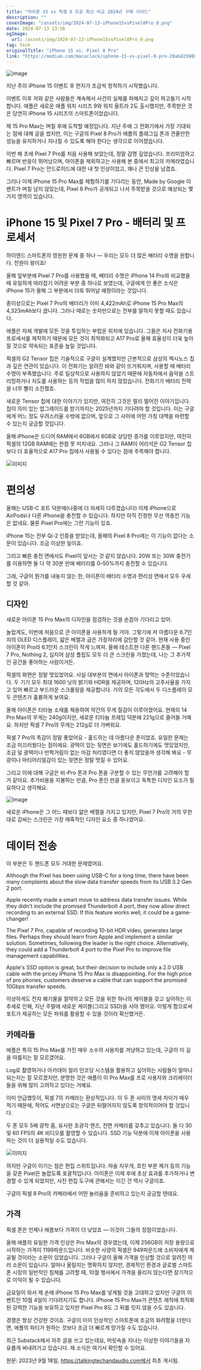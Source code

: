```yaml
---
title: "아이폰 15 vs 픽셀 8 프로 최신 비교 2024년 구매 가이드"
description: ""
coverImage: "/assets/img/2024-07-13-iPhone15vsPixel8Pro_0.png"
date: 2024-07-13 23:56
ogImage: 
  url: /assets/img/2024-07-13-iPhone15vsPixel8Pro_0.png
tag: Tech
originalTitle: "iPhone 15 vs. Pixel 8 Pro"
link: "https://medium.com/macoclock/iphone-15-vs-pixel-8-pro-28abd2590bbd"
---
```



![image](/assets/img/2024-07-13-iPhone15vsPixel8Pro_0.png)

지난 주의 iPhone 15 이벤트 후 먼지가 조금씩 정착하기 시작했습니다.

이벤트 이후 저와 같은 사람들은 계속해서 사건의 실체를 파헤치고 깊이 파고들기 시작합니다. 애플은 새로운 애플 워치 시리즈 9와 워치 울트라 2도 출시했지만, 주목받은 것은 당연히 iPhone 15 시리즈의 스마트폰이었습니다.

제 15 Pro Max는 며칠 후에 도착할 예정입니다. 지난 주에 그 전화기에서 가장 기대되는 점에 대해 글을 썼지만, 이는 구글의 Pixel 8 Pro가 애플의 플래그십 폰과 견줄만한 성능을 유지하거나 지나칠 수 있도록 해야 한다는 생각으로 이어졌습니다.

<div class="content-ad"></div>

이번 해 초에 Pixel 7 Pro를 처음 사용해 보았는데, 정말 감명 깊었습니다. 프리미엄하고 빠르며 반응이 뛰어났으며, 아이폰을 제외하고는 사용해 본 중에서 최고의 카메라였습니다. Pixel 7 Pro는 안드로이드에 대한 내 첫 인상이었고, 꽤나 큰 인상을 남겼죠.

그러나 이제 iPhone 15 Pro Max를 체험하기를 기다리는 동안, Made by Google 이벤트가 며칠 남지 않았는데, Pixel 8 Pro가 공개되고 나서 주목받을 것으로 예상되는 몇 가지 영역이 있습니다.

# iPhone 15 및 Pixel 7 Pro - 배터리 및 프로세서

<div class="content-ad"></div>

하이엔드 스마트폰의 영원한 문제 중 하나 — 우리는 모두 더 많은 배터리 수명을 원합니다. 전원이 왕이죠!

올해 앞부분에 Pixel 7 Pro를 사용했을 때, 배터리 수명은 iPhone 14 Pro와 비교했을 때 유일하게 따라잡기 어려운 부분 중 하나로 보였는데, 구글에게 안 좋은 소식은 iPhone 15가 올해 그 부분에서 더욱 뛰어날 예정이라는 것입니다.

종이상으로는 Pixel 7 Pro의 배터리가 이미 4,422mAh로 iPhone 15 Pro Max의 4,323mAh보다 큽니다. 그러나 때로는 숫자만으로는 전부를 말하지 못할 때도 있습니다.

애플은 자체 개발에 모든 것을 투입하는 부럽운 위치에 있습니다. 그들은 자사 전화기용 프로세서를 제작하기 때문에 모든 것이 최적화되고 A17 Pro로 올해 효율성이 더욱 높아질 것으로 약속되는 표준을 높일 것입니다.

<div class="content-ad"></div>

픽셀의 G2 Tensor 칩은 기술적으로 구글이 설계했지만 근본적으로 삼성의 엑시노스 칩과 깊은 연관이 있습니다. 이 전화기는 알려진 바와 같이 뜨거워지며, 사용할 때 배터리 수명이 부족했습니다. 주로 일상적으로 사용하지 않았기 때문에 자동차에서 음악을 스트리밍하거나 지도를 사용하는 등의 작업을 많이 하지 않았습니다. 전화기가 배터리 전력을 너무 빨리 소진했죠.

새로운 Tensor 칩에 대한 이야기가 있지만, 여전히 그것은 멀리 떨어진 이야기입니다. 칩이 의미 있는 업그레이드를 받기까지는 2025년까지 기다려야 할 것입니다. 이는 구글에게 어느 정도 우려스러울 수밖에 없으며, 앞으로 그 사이에 어떤 가칭 대책을 마련할 수 있는지 궁금할 것입니다.

올해 iPhone은 드디어 RAM에서 6GB에서 8GB로 상당한 증가를 이루었지만, 여전히 픽셀의 12GB RAM에는 한참 못 미치네요. 그러나 그 RAM이 어리석은 G2 Tensor 칩보다 더 효율적으로 A17 Pro 칩에서 사용될 수 있다는 점에 주목해야 합니다.

![이미지](/assets/img/2024-07-13-iPhone15vsPixel8Pro_2.png)

<div class="content-ad"></div>

# 편의성

올해는 USB-C 포트 덕분에(나중에 더 자세히 다루겠습니다) 이제 iPhone으로 AirPods나 다른 iPhone을 충전할 수 있습니다. 하지만 아직 진정한 무선 역충전 기능은 없네요. 물론 Pixel Pro에는 그런 기능이 있죠.

iPhone 15는 전부 Qi-2 인증을 받았는데, 올해의 Pixel 8 Pro에는 이 기능이 없다는 소문이 있습니다. 조금 이상한 일이죠.

그리고 빠른 충전 면에서도 Pixel이 앞서는 것 같지 않습니다. 20W 또는 30W 충전기를 이용하면 둘 다 약 30분 만에 배터리를 0–50%까지 충전할 수 있습니다.

<div class="content-ad"></div>

그래, 구글이 뭔가를 내놓지 않는 한, 아이폰이 배터리 수명과 편리성 면에서 모두 우세할 것 같아.

## 디자인

새로운 아이폰 15 Pro Max의 디자인을 점검하는 것을 손꼽아 기다리고 있어.

놀랍게도, 이번에 처음으로 큰 아이폰을 사용하게 될 거야. 그렇기에 저 아름다운 6.7인치의 OLED 디스플레이, 얇은 베젤과 굽은 가장자리에 감탄할 것 같아. 현재 사용 중인 아이폰이 Pro라 6.1인치 스크린이 작게 느껴져. 올해 테스트한 다른 핸드폰들 — Pixel 7 Pro, Nothing 2, 심지어 삼성 플립도 모두 더 큰 스크린을 가졌는데, 나는 그 추가적인 공간을 좋아하는 사람이거든.

<div class="content-ad"></div>

픽셀의 화면은 정말 멋있었어요. 사실 대부분의 면에서 아이폰과 맞먹는 수준이었습니다. 두 기기 모두 최대 1600 닛의 밝기와 HDR을 제공하며, 120Hz의 고주사율을 가지고 있어 빠르고 부드러운 스크롤링을 제공합니다. 거의 모든 각도에서 두 디스플레이 모두 콘텐츠가 훌륭하게 보여요.

올해 아이폰은 티타늄 소재를 채용하여 약간의 무게 절감이 이루어졌어요. 현재의 14 Pro Max의 무게는 240g이지만, 새로운 티타늄 프레임 덕분에 221g으로 줄어들 거예요. 하지만 픽셀 7 Pro의 무게는 212g로 더 가벼워요.

픽셀 7 Pro의 촉감이 정말 좋았어요 - 홀드하는 데 아름다운 폰이었죠. 유일한 문제는 조금 미끄러웠다는 점이에요. 광택이 있는 뒷면은 보기에도 홀드하기에도 멋있었지만, 조금 덜 광택이나 반짝거림이 없는 마감 처리였다면 더 좋지 않았을까 생각해 봐요 - 무광이나 마티어리얼감이 있는 뒷면은 정말 멋질 수 있어요.

그리고 이에 대해 구글은 비-Pro 폰과 Pro 폰을 구분할 수 있는 무언가를 고려해야 할 거 같아요. 추가비용을 지불하는 만큼, Pro 폰인 만큼 돋보이고 독특한 디자인 요소가 필요하다고 생각해요.

<div class="content-ad"></div>


![Image](/assets/img/2024-07-13-iPhone15vsPixel8Pro_3.png)

새로운 iPhone은 그 어느 때보다 얇은 베젤을 가지고 있지만, Pixel 7 Pro의 거의 무한대로 감싸는 스크린은 가장 매혹적인 디자인 요소 중 하나였어요.

# 데이터 전송

이 부분은 두 핸드폰 모두 거대한 문제였어요.


<div class="content-ad"></div>

Although the Pixel has been using USB-C for a long time, there have been many complaints about the slow data transfer speeds from its USB 3.2 Gen 2 port.

Apple recently made a smart move to address data transfer issues. While they didn't include the promised Thunderbolt 4 port, they now allow direct recording to an external SSD. If this feature works well, it could be a game-changer!

The Pixel 7 Pro, capable of recording 10-bit HDR video, generates large files. Perhaps they should learn from Apple and implement a similar solution. Sometimes, following the leader is the right choice. Alternatively, they could add a Thunderbolt 4 port to the Pixel Pro to improve file management capabilities.

Apple's SSD option is great, but their decision to include only a 2.0 USB cable with the pricey iPhone 15 Pro Max is disappointing. For the high price of pro phones, customers deserve a cable that can support the promised 10Gbps transfer speeds.

<div class="content-ad"></div>

이상하게도 전자 폐기물을 절약하고 모든 것을 위한 하나의 케이블을 갖고 싶어하는 이 추세로 인해, 지난 주말에 새로운 케이블(그리고 SSD)을 사야 했어요. 이렇게 함으로써 포트가 제공하는 모든 파워를 활용할 수 있을 것이라 확신했거든.

## 카메라들

애플은 특히 15 Pro Max를 가진 매우 소수의 사용자를 겨냥하고 있는데, 구글이 이 길을 따를지는 잘 모르겠어요.

Log로 촬영하거나 아카데미 컬러 인코딩 시스템을 활용하고 싶어하는 사람들이 얼마나 되는지는 잘 모르겠지만, 분명한 것은 애플이 이 Pro Max를 프로 사용자와 크리에이터들을 위해 많이 고려하고 있다는 거예요.

<div class="content-ad"></div>

이미 언급했듯이, 픽셀 7의 카메라는 환상적입니다. 이 두 폰 사이의 명세 차이가 매우 적기 때문에, 적어도 서면상으로는 구글은 뒤떨어지지 않도록 창의적이어야 할 것입니다.

두 폰 모두 5배 광학 줌, 유사한 초광각 렌즈, 전면 카메라를 갖추고 있습니다. 둘 다 30 및 60 FPS의 4K 비디오를 촬영할 수 있습니다. SSD 기능 덕분에 이제 아이폰을 사용하는 것이 더 실용적일 수도 있습니다.

![이미지](/assets/img/2024-07-13-iPhone15vsPixel8Pro_4.png)

하지만 구글이 이기는 점은 편집 스위트입니다. 마술 지우개, 흐린 부분 제거 등의 기능을 갖춘 Pixel은 놀랍도록 포괄적입니다. 아이폰은 이제 후에 초상 효과를 추가하거나 변경할 수 있게 되었지만, 사진 편집 도구에 관해서는 이긴 건 역시 구글이죠.

<div class="content-ad"></div>

구글이 픽셀 8 Pro의 카메라에서 어떤 놀라움을 준비하고 있는지 궁금할 텐데요.

## 가격

픽셀 폰은 언제나 애플보다 가격이 더 낮았죠 — 이것이 그들의 장점이었습니다.

올해 애플의 유일한 가격 인상은 Pro Max의 경우였는데, 이제 256GB의 저장 용량으로 시작하는 가격이 1199파운드입니다. 비슷한 사양의 픽셀은 949파운드에 소비자에게 제공될 것이라는 소문이 있었습니다. 그러나 구글이 올해 가격을 인상할 것으로 알려진 여러 소문이 있습니다. 얼마나 올릴지는 명확하지 않지만, 경제적인 환경과 글로벌 스마트폰 시장의 일반적인 침체를 고려할 때, 10월 행사에서 가격을 올리지 않는다면 장기적으로 이익이 될 수 있습니다.

<div class="content-ad"></div>

금요일이 와서 제 손에 iPhone 15 Pro Max를 넣게될 것을 고대하고 있지만 구글의 이벤트인 10월 4일이 기다려지기도 합니다. iPhone 15 Pro Max가 콘텐츠 제작에 최적화된 강력한 기능을 보유하고 있지만 Pixel Pro 8도 그 뒤를 잇지 않을 수도 있습니다.

경쟁은 항상 건강한 것이죠. 구글이 이미 인상적인 스마트폰에 조금의 화려함을 더한다면, 애플의 파티가 원하는 것보다 조금 더 빠르게 망가질 수도 있습니다.

최근 Substack에서 자주 글을 쓰고 있는데요, 머릿속을 지나는 이상한 이야기들을 자유롭게 써내려가고 있습니다. 제 소식은 여기서 확인할 수 있어요.

원문: 2023년 9월 18일, https://talkingtechandaudio.com에서 최초 게시됨.